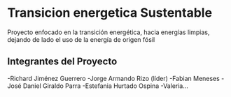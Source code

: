 # Transicion energetica Sustentable
Proyecto enfocado en la transición energética, hacia energías limpias, dejando de lado el uso de la energía de origen fósil

## Integrantes del Proyecto
-Richard Jiménez Guerrero
-Jorge Armando Rizo (líder)
-Fabian Meneses
-José Daniel Giraldo Parra
-Estefania Hurtado Ospina
-Valeria...